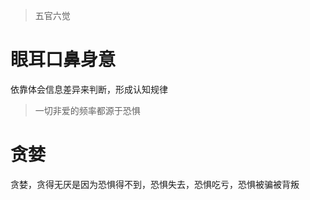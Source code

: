 >五官六觉
# 眼耳口鼻身意
依靠体会信息差异来判断，形成认知规律
>一切非爱的频率都源于恐惧
# 贪婪
贪婪，贪得无厌是因为恐惧得不到，恐惧失去，恐惧吃亏，恐惧被骗被背叛
<!--stackedit_data:
eyJoaXN0b3J5IjpbMTM2NzIzMjc3N119
-->